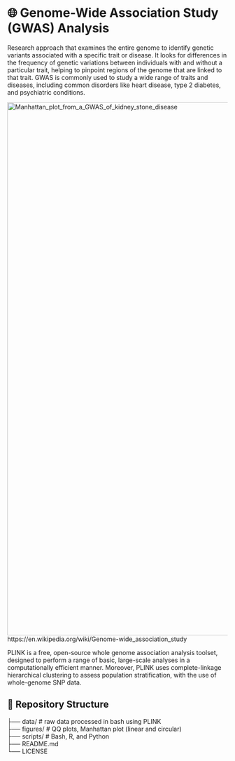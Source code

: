# 🌐 Genome-Wide Association Study (GWAS) Analysis

 Research approach that examines the entire genome to identify genetic variants associated with a specific trait or disease. 
 It looks for differences in the frequency of genetic variations between individuals with and without a particular trait, 
 helping to pinpoint regions of the genome that are linked to that trait. GWAS is commonly used to study a wide range of traits and diseases, 
 including common disorders like heart disease, type 2 diabetes, and psychiatric conditions.

 <img width="1216" alt="Manhattan_plot_from_a_GWAS_of_kidney_stone_disease" src="https://github.com/user-attachments/assets/c25f1bef-5127-4257-a348-09392ce2f02e" />
 https://en.wikipedia.org/wiki/Genome-wide_association_study

 
 PLINK is a free, open-source whole genome association analysis toolset, designed to perform a range of basic, large-scale analyses in a computationally efficient manner. 
 Moreover, PLINK uses complete-linkage hierarchical clustering to assess population stratification, with the use of whole-genome SNP data. 



 ## 📁 Repository Structure

├── data/ # raw data processed in bash using PLINK     
├── figures/ # QQ plots, Manhattan plot (linear and circular)    
├── scripts/ # Bash, R, and Python         
├── README.md   
└── LICENSE
